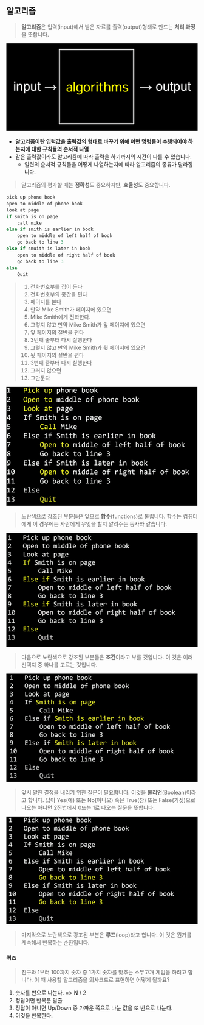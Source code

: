 ## 알고리즘

> **알고리즘**은 입력(input)에서 받은 자료를 출력(output)형태로 만드는 **처리 과정**을 뜻합니다.

![image-20221111151213349](알고리즘.assets/image-20221111151213349.png)

* **알고리즘이란 입력값을 출력값의 형태로 바꾸기 위해 어떤 명령들이 수행되어야 하는지에 대한 규칙들의 순서적 나열**
* 같은 출력값이라도 알고리즘에 따라 출력을 하기까지의 시간이 다를 수 있습니다.
  * 일련의 순서적 규칙들을 어떻게 나열하는지에 따라 알고리즘의 종류가 달라집니다.

> 알고리즘의 평가할 때는 **정확성**도 중요하지만, **효율성**도 중요합니다.

```c
pick up phone book
open to middle of phone book
look at page
if smith is on page
    call mike
else if smith is earlier in book
    open to middle of left half of book
    go back to line 3
else if smuith is later in book
    open to middle of right half of book
    go back to line 3
else
    Quit
```

> 1. 전화번호부를 집어 든다
> 2. 전화번호부의 중간을 편다
> 3. 페이지를 본다
> 4. 만약 Mike Smith가 페이지에 있으면
> 5.   Mike Smith에게 전화한다.
> 6. 그렇지 않고 만약 Mike Smith가 앞 페이지에 있으면
> 7.   앞 페이지의 절반을 편다
> 8.   3번째 줄부터 다시 실행한다
> 9. 그렇지 않고 만약 Mike Smith가 뒷 페이지에 있으면
> 10.   뒷 페이지의 절반을 편다
> 11.   3번째 줄부터 다시 실행한다
> 12. 그러지 않으면
> 13.   그만둔다

![image-20221111151157454](알고리즘.assets/image-20221111151157454.png)

> 노란색으로 강조된 부분들은 앞으로 **함수**(functions)로 불립니다.
> 함수는 컴퓨터에게 이 경우에는 사람에게 무엇을 할지 알려주는 동사와 같습니다.

![image-20221111151239672](알고리즘.assets/image-20221111151239672.png)

>다음으로 노란색으로 강조된 부분들은 **조건**이라고 부를 것입니다.
>이 것은 여러 선택지 중 하나를 고르는 것입니다.

![image-20221111151259241](알고리즘.assets/image-20221111151259241.png)

>앞서 말한 결정을 내리기 위한 질문이 필요합니다. 이것을 **불리언**(Boolean)이라고 합니다.
>답이 Yes(예) 또는 No(아니오) 혹은 True(참) 또는 False(거짓)으로 나오는 아니면 2진법에서 0또는 1로 나오는 질문을 뜻합니다.

![image-20221111151315696](알고리즘.assets/image-20221111151315696.png)

>마지막으로 노란색으로 강조된 부분은 **루프**(loop)라고 합니다.
>이 것은 뭔가를 계속해서 반복하는 순환입니다.

#### 퀴즈

> 친구와 1부터 100까지 숫자 중 1가지 숫자를 맞추는 스무고개 게임을 하려고 합니다. 이 때 사용할 알고리즘을 의사코드로 표현하면 어떻게 될까요?

1. 숫자를 반으로 나눈다. => N / 2
2. 정답이면 반복문 탈출
3. 정답이 아니면 Up/Down 중 가까운 쪽으로 나눈 값을 또 반으로 나눈다.
4. 이것을 반복한다.

